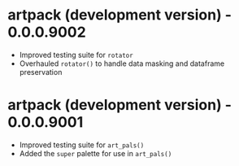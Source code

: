 # artpack (development version) - 0.0.0.9002

* Improved testing suite for `rotator`
* Overhauled `rotator()` to handle data masking and dataframe preservation

# artpack (development version) - 0.0.0.9001

* Improved testing suite for `art_pals()`
* Added the `super` palette for use in `art_pals()`




